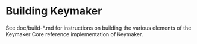 Building Keymaker
=============

See doc/build-*.md for instructions on building the various
elements of the Keymaker Core reference implementation of Keymaker.
